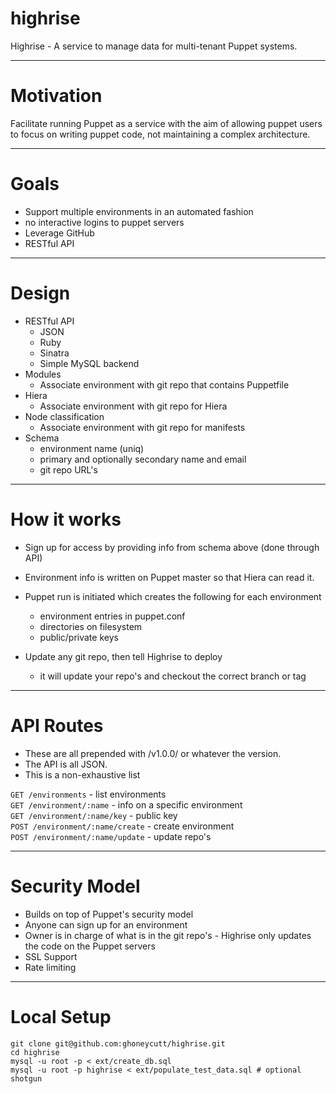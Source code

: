 highrise
========

Highrise - A service to manage data for multi-tenant Puppet systems.

---

Motivation
==========
Facilitate running Puppet as a service with the aim of allowing puppet users to focus on writing puppet code, not maintaining a complex architecture.

---

Goals
=====
* Support multiple environments in an automated fashion
* no interactive logins to puppet servers
* Leverage GitHub
* RESTful API

---

Design
======
* RESTful API
  * JSON
  * Ruby
  * Sinatra
  * Simple MySQL backend
* Modules
  * Associate environment with git repo that contains Puppetfile
* Hiera
  * Associate environment with git repo for Hiera
* Node classification
  * Associate environment with git repo for manifests
* Schema
  * environment name (uniq)
  * primary and optionally secondary name and email
  * git repo URL's

---

How it works
============
* Sign up for access by providing info from schema above (done through API)

* Environment info is written on Puppet master so that Hiera can read it.

* Puppet run is initiated which creates the following for each environment
  * environment entries in puppet.conf
  * directories on filesystem
  * public/private keys

* Update any git repo, then tell Highrise to deploy
  * it will update your repo's and checkout the correct branch or tag

---

API Routes
==========
* These are all prepended with /v1.0.0/ or whatever the version.
* The API is all JSON.
* This is a non-exhaustive list

`GET /environments` - list environments<br/>
`GET /environment/:name` - info on a specific environment<br/>
`GET /environment/:name/key` - public key<br/>
`POST /environment/:name/create` - create environment<br/>
`POST /environment/:name/update` - update repo's<br/>

---

Security Model
==============
* Builds on top of Puppet's security model
* Anyone can sign up for an environment
* Owner is in charge of what is in the git repo's - Highrise only updates the code on the Puppet servers
* SSL Support
* Rate limiting

___

Local Setup
===========
    git clone git@github.com:ghoneycutt/highrise.git
    cd highrise
    mysql -u root -p < ext/create_db.sql
    mysql -u root -p highrise < ext/populate_test_data.sql # optional
    shotgun

